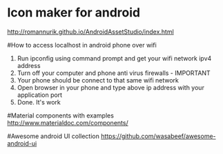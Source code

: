 

# Icon maker for android
http://romannurik.github.io/AndroidAssetStudio/index.html

#How to access localhost in android phone over wifi

1. Run ipconfig using command prompt and get your wifi network ipv4 address
2. Turn off your computer and phone anti virus firewalls - IMPORTANT
3. Your phone should be connect to that same wifi network
4. Open browser in your phone and type above ip address with your application port
5. Done. It's work

#Material components with examples
http://www.materialdoc.com/components/

#Awesome android UI collection
https://github.com/wasabeef/awesome-android-ui
